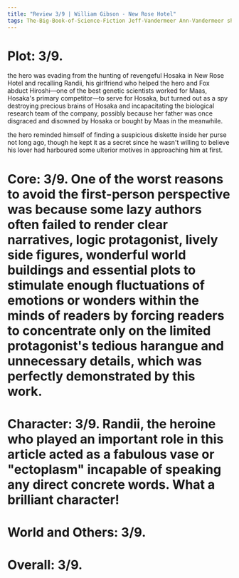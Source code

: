 ```yaml
---
title: "Review 3/9 | William Gibson - New Rose Hotel"
tags: The-Big-Book-of-Science-Fiction Jeff-Vandermeer Ann-Vandermeer short-story novelette science-fiction 1948- 1984
---
```



# Plot: 3/9. 
the hero was evading from the hunting of revengeful Hosaka in New Rose Hotel and recalling Randii, his girlfriend who helped the hero and Fox abduct Hiroshi—one of the best genetic scientists worked for Maas, Hosaka's primary competitor—to serve for Hosaka, but turned out as a spy destroying precious brains of Hosaka and incapacitating the biological research team of the company, possibly because her father was once disgraced and disowned by Hosaka or bought by Maas in the meanwhile.

the hero reminded himself of finding a suspicious diskette inside her purse not long ago, though he kept it as a secret since he wasn't willing to believe his lover had harboured some ulterior motives in approaching him at first.





# Core: 3/9. One of the worst reasons to avoid the first-person perspective was because some lazy authors often failed to render clear narratives, logic protagonist, lively side figures, wonderful world buildings and essential plots to stimulate enough fluctuations of emotions or wonders within the minds of readers by forcing readers to concentrate only on the limited protagonist's tedious harangue and unnecessary details, which was perfectly demonstrated by this work.

# Character: 3/9. Randii, the heroine who played an important role in this article acted as a fabulous vase or "ectoplasm" incapable of speaking any direct concrete words. What a brilliant character!

# World and Others: 3/9. 

# Overall: 3/9. 

